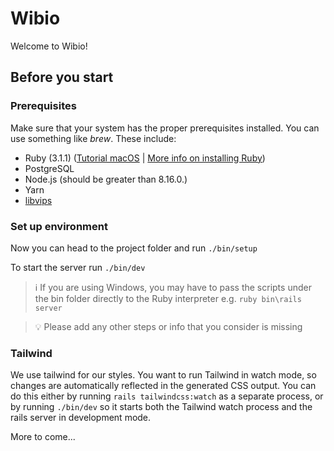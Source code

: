# Wibio

Welcome to Wibio!

## Before you start

### Prerequisites
Make sure that your system has the proper prerequisites installed. You can use something like *brew*.
These include:

- Ruby (3.1.1) ([Tutorial macOS](https://www.digitalocean.com/community/tutorials/how-to-install-ruby-on-rails-with-rbenv-on-macos) | [More info on installing Ruby](https://www.ruby-lang.org/en/documentation/installation/))
- PostgreSQL
- Node.js (should be greater than 8.16.0.)
- Yarn
- [libvips](https://formulae.brew.sh/formula/vips)

### Set up environment

Now you can head to the project folder and run `./bin/setup`

To start the server run `./bin/dev`

> ℹ️ If you are using Windows, you may have to pass the scripts under the bin folder directly to the Ruby interpreter e.g. `ruby bin\rails server`

> 💡 Please add any other steps or info that you consider is missing

### Tailwind
We use tailwind for our styles. You want to run Tailwind in watch mode, so changes are automatically reflected in the generated CSS output. 
You can do this either by running `rails tailwindcss:watch` as a separate process, or by running `./bin/dev` so it starts both the Tailwind watch process and the rails server in development mode.

More to come...
